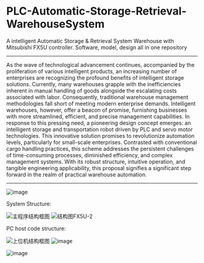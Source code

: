 # PLC-Automatic-Storage-Retrieval-WarehouseSystem
A intelligent Automatic Storage &amp; Retrieval System Warehouse with Mitsubishi FX5U controller. Software, model, design all in one repository
_______________________________________________________________________________________________________________________________________________
As the wave of technological advancement continues, accompanied by the proliferation of various intelligent products, an increasing number of enterprises are recognizing the profound benefits of intelligent storage solutions. Currently, many warehouses grapple with the inefficiencies inherent in manual handling of goods alongside the escalating costs associated with labor. Consequently, traditional warehouse management methodologies fall short of meeting modern enterprise demands. Intelligent warehouses, however, offer a beacon of promise, furnishing businesses with more streamlined, efficient, and precise management capabilities. In response to this pressing need, a pioneering design concept emerges: an intelligent storage and transportation robot driven by PLC and servo motor technologies. This innovative solution promises to revolutionize automation levels, particularly for small-scale enterprises. Contrasted with conventional cargo handling practices, this scheme addresses the persistent challenges of time-consuming processes, diminished efficiency, and complex management systems. With its robust structure, intuitive operation, and tangible engineering applicability, this proposal signifies a significant step forward in the realm of practical warehouse automation.
_________________________________________________________________________________________________________________________________________________
![image](https://github.com/NewConsTiio/PLC-Automatic-Storage-Retrieval-WarehouseSystem/assets/82430239/cba5523c-e0cd-41be-a0b7-709d4d199ceb)

System Structure:

![主程序结构框图](https://github.com/NewConsTiio/PLC-Automatic-Storage-Retrieval-WarehouseSystem/assets/82430239/0448afd2-2752-4c5a-af9c-8dbdd03c1c6c)
![结构图FX5U-2](https://github.com/NewConsTiio/PLC-Automatic-Storage-Retrieval-WarehouseSystem/assets/82430239/1182aa57-0be2-4b04-9081-2bbb8b0df7b9)

PC host code structure:

![上位机结构框图](https://github.com/NewConsTiio/PLC-Automatic-Storage-Retrieval-WarehouseSystem/assets/82430239/03ff9fd1-6c2f-4839-b900-09ffeea4ab4a)
![image](https://github.com/NewConsTiio/PLC-Automatic-Storage-Retrieval-WarehouseSystem/assets/82430239/d532d1eb-004e-42d4-a291-9c3b1bf0c753)


![image](https://github.com/NewConsTiio/PLC-Automatic-Storage-Retrieval-WarehouseSystem/assets/82430239/701b362b-070d-4861-949f-32c7fd94735d)
